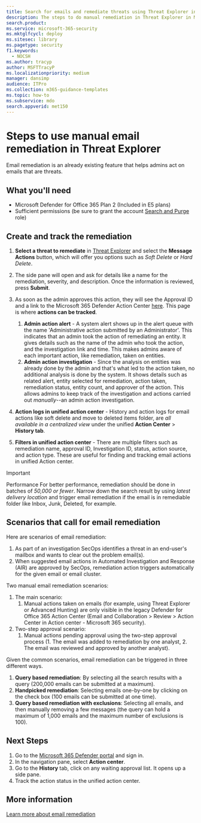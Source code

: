 ```yaml
---
title: Search for emails and remediate threats using Threat Explorer in Microsoft 365 Defender
description: The steps to do manual remediation in Threat Explorer in Microsoft 365 Defender, including how to get the best performance and scenarios that call for remediation.
search.product: 
ms.service: microsoft-365-security
ms.mktglfcycl: deploy
ms.sitesec: library
ms.pagetype: security
f1.keywords: 
  - NOCSH
ms.author: tracyp
author: MSFTTracyP
ms.localizationpriority: medium
manager: dansimp
audience: ITPro
ms.collection: m365-guidance-templates
ms.topic: how-to
ms.subservice: mdo
search.appverid: met150
---
```


# Steps to use manual email remediation in Threat Explorer

Email remediation is an already existing feature that helps admins act on emails that are threats.

## What you'll need
- Microsoft Defender for Office 365 Plan 2 (Included in E5 plans)
- Sufficient permissions (be sure to grant the account [Search and Purge](https://sip.security.microsoft.com/securitypermissions) role)

## Create and track the remediation

1. **Select a threat to remediate** in [Threat Explorer](https://security.microsoft.com/threatexplorer) and select the **Message Actions** button, which will offer you options such as *Soft Delete* or *Hard Delete*.
1. The side pane will open and ask for details like a name for the remediation, severity, and description. Once the information is reviewed, press **Submit**.
1. As soon as the admin approves this action, they will see the Approval ID and a link to the Microsoft 365 Defender Action Center [here](https://security.microsoft.com/action-center/history). This page is where **actions can be tracked**.

    1. **Admin action alert** - A system alert shows up in the alert queue with the name 'Administrative action submitted by an Administrator'. This indicates that an admin took the action of remediating an entity. It gives details such as the name of the admin who took the action, and the investigation link and time. This makes admins aware of each important action, like remediation, taken on entities.
    1. **Admin action investigation** - Since the analysis on entities was already done by the admin and that's what led to the action taken, no additional analysis is done by the system. It shows details such as related alert, entity selected for remediation, action taken, remediation status, entity count, and approver of the action. This allows admins to keep track of the investigation and actions carried out *manually*--an admin action investigation.
1. **Action logs in unified action center** - History and action logs for email actions like soft delete and move to deleted items folder, are *all available in a centralized view* under the unified **Action Center** > **History tab**. 
1. **Filters in unified action center** - There are multiple filters such as remediation name, approval ID, Investigation ID, status, action source, and action type. These are useful for finding and tracking email actions in unified Action center.

> [!IMPORTANT]
> Performance
>For better performance, remediation should be done in batches of *50,000 or fewer*. Narrow down the search result by using *latest delivery location* and trigger email remediation if the email is in remediable folder like Inbox, Junk, Deleted, for example.

## Scenarios that call for email remediation

Here are scenarios of email remediation:

1. As part of an investigation SecOps identifies a threat in an end-user's mailbox and wants to clear out the problem email(s).
1. When suggested email actions in Automated Investigation and Response (AIR) are approved by SecOps, remediation action triggers automatically for the given email or email cluster.

Two manual email remediation scenarios:

1. The main scenario:
    1. Manual actions taken on emails (for example, using Threat Explorer or Advanced Hunting) are only visible in the legacy Defender for Office 365 Action Center (Email and Collaboration > Review > Action Center in Action center - Microsoft 365 security).  
1. Two-step approval scenario:
    1. Manual actions pending approval using the two-step approval process (1. The email was added to remediation by one analyst, 2. The email was reviewed and approved by another analyst).

Given the common scenarios, email remediation can be triggered in three different ways.

1. **Query based remediation**: By selecting all the search results with a query (200,000 emails can be submitted at a maximum).
1. **Handpicked remediation**: Selecting emails one-by-one by clicking on the check box (100 emails can be submitted at one time).
1. **Query based remediation with exclusions**: Selecting all emails, and then manually removing a few messages (the query can hold a maximum of 1,000 emails and the maximum number of exclusions is 100).

## Next Steps
1. Go to the [Microsoft 365 Defender portal](https://security.microsoft.com) and sign in.
1. In the navigation pane, select **Action center**.
1. Go to the **History** tab, click on any waiting approval list. It opens up a side pane.  
1. Track the action status in the unified action center.

## More information

[Learn more about email remediation](../../office-365-security/air-review-approve-pending-completed-actions.md)
